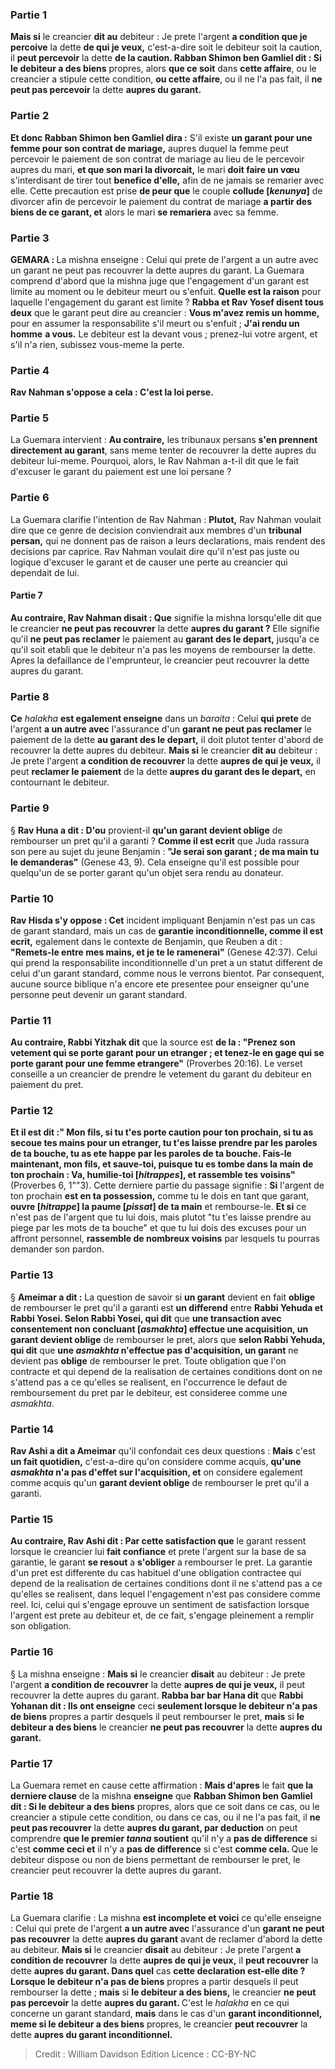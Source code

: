 
### Partie 1
<b>Mais si</b> le creancier <b>dit au</b> debiteur : Je prete l'argent <b>a condition que je percoive</b> la dette <b>de qui je veux,</b> c'est-a-dire soit le debiteur soit la caution, il <b>peut percevoir</b> la dette <b>de la caution. Rabban Shimon ben Gamliel dit : Si le debiteur a des biens</b> propres, alors <b>que ce soit</b> dans <b>cette affaire</b>, ou le creancier a stipule cette condition, <b>ou cette affaire</b>, ou il ne l'a pas fait, il <b>ne peut pas percevoir</b> la dette <b>aupres du garant.</b>

### Partie 2
<b>Et donc Rabban Shimon ben Gamliel dira :</b> S'il existe <b>un garant pour une femme pour son contrat de mariage,</b> aupres duquel la femme peut percevoir le paiement de son contrat de mariage au lieu de le percevoir aupres du mari, <b>et que son mari la divorcait,</b> le mari <b>doit faire un vœu</b> s'interdisant de tirer tout <b>benefice d'elle,</b> afin de ne jamais se remarier avec elle. Cette precaution est prise <b>de peur que</b> le couple <b>collude [<i>kenunya</i>]</b> de divorcer afin de percevoir le paiement du contrat de mariage <b>a partir des <b>biens de ce</b> garant, et</b> alors le mari <b>se remariera</b> avec sa femme.

### Partie 3
<strong>GEMARA : </strong>La mishna enseigne : Celui qui prete de l'argent a un autre avec un garant ne peut pas recouvrer la dette aupres du garant. La Guemara comprend d'abord que la mishna juge que l'engagement d'un garant est limite au moment ou le debiteur meurt ou s'enfuit. <b>Quelle est la raison</b> pour laquelle l'engagement du garant est limite ? <b>Rabba et Rav Yosef disent tous deux</b> que le garant peut dire au creancier : <b>Vous m'avez remis un homme,</b> pour en assumer la responsabilite s'il meurt ou s'enfuit ; <b>J'ai rendu un homme</b> <b>a vous.</b> Le debiteur est la devant vous ; prenez-lui votre argent, et s'il n'a rien, subissez vous-meme la perte.

### Partie 4
<b>Rav Nahman s'oppose a cela : C'est la loi perse.</b>

### Partie 5
La Guemara intervient : <b>Au contraire,</b> les tribunaux persans <b>s'en prennent directement au garant</b>, sans meme tenter de recouvrer la dette aupres du debiteur lui-meme. Pourquoi, alors, le Rav Nahman a-t-il dit que le fait d'excuser le garant du paiement est une loi persane ?

### Partie 6
La Guemara clarifie l'intention de Rav Nahman : <b>Plutot,</b> Rav Nahman voulait dire que ce genre de decision conviendrait aux membres d'un <b>tribunal persan,</b> qui ne donnent pas de raison a leurs declarations,</b> mais rendent des decisions par caprice. Rav Nahman voulait dire qu'il n'est pas juste ou logique d'excuser le garant et de causer une perte au creancier qui dependait de lui.

#### Partie 7
<b>Au contraire, Rav Nahman disait : Que</b> signifie la mishna lorsqu'elle dit que le creancier <b>ne peut pas recouvrer</b> la dette <b>aupres du garant ?</b> Elle signifie qu'il <b>ne peut pas reclamer</b> le paiement au <b>garant des le depart,</b> jusqu'a ce qu'il soit etabli que le debiteur n'a pas les moyens de rembourser la dette. Apres la defaillance de l'emprunteur, le creancier peut recouvrer la dette aupres du garant.

### Partie 8
<b>Ce</b> <i>halakha</i> <b>est egalement enseigne</b> dans un <i>baraita</i> : Celui <b>qui prete</b> de l'argent <b>a un autre avec</b> l'assurance d'un <b>garant ne peut pas reclamer</b> le paiement de la dette <b>au garant des le depart,</b> il doit plutot tenter d'abord de recouvrer la dette aupres du debiteur. <b>Mais si</b> le creancier <b>dit au</b> debiteur : Je prete l'argent <b>a condition de recouvrer</b> la dette <b>aupres de qui je veux,</b> il peut <b>reclamer le paiement</b> de la dette <b>aupres du garant des le depart,</b> en contournant le debiteur.

### Partie 9
§ <b>Rav Huna a dit : D'ou</b> provient-il <b>qu'un garant devient oblige</b> de rembourser un pret qu'il a garanti ? <b>Comme il est ecrit</b> que Juda rassura son pere au sujet du jeune Benjamin : <b>"Je serai son garant ; de ma main tu le demanderas"</b> (Genese 43, 9). Cela enseigne qu'il est possible pour quelqu'un de se porter garant qu'un objet sera rendu au donateur.

### Partie 10
<b>Rav Hisda s'y oppose : Cet</b> incident impliquant Benjamin n'est pas un cas de garant standard, mais un cas de <b>garantie inconditionnelle, comme il est ecrit,</b> egalement dans le contexte de Benjamin, que Reuben a dit : <b>"Remets-le entre mes mains, et je te le ramenerai"</b> (Genese 42:37). Celui qui prend la responsabilite inconditionnelle d'un pret a un statut different de celui d'un garant standard, comme nous le verrons bientot. Par consequent, aucune source biblique n'a encore ete presentee pour enseigner qu'une personne peut devenir un garant standard.

### Partie 11
<b>Au contraire, Rabbi Yitzhak dit</b> que la source est <b>de la : "Prenez son vetement qui se porte garant pour un etranger ; et tenez-le en gage qui se porte garant pour une femme etrangere"</b> (Proverbes 20:16). Le verset conseille a un creancier de prendre le vetement du garant du debiteur en paiement du pret.

### Partie 12
<b>Et il est dit :" Mon fils, si tu t'es porte caution pour ton prochain, si tu as secoue tes mains pour un etranger, tu t'es laisse prendre par les paroles de ta bouche, tu as ete happe par les paroles de ta bouche. Fais-le maintenant, mon fils, et sauve-toi, puisque tu es tombe dans la main de ton prochain : Va, humilie-toi [<i>hitrappes</i>], et rassemble tes voisins"</b> (Proverbes 6, 1""3). Cette derniere partie du passage signifie : <b>Si</b> l'argent de ton prochain <b>est en ta possession,</b> comme tu le dois en tant que garant, <b>ouvre [<i>hitrappe</i>] la paume [<i>pissat</i>] de ta main</b> et rembourse-le. <b>Et si</b> ce n'est pas de l'argent que tu lui dois, mais plutot "tu t'es laisse prendre au piege par les mots de ta bouche" et que tu lui dois des excuses pour un affront personnel, <b>rassemble de nombreux voisins</b> par lesquels tu pourras demander son pardon.

### Partie 13
§ <b>Ameimar a dit :</b> La question de savoir si <b>un garant</b> devient en fait <b>oblige</b> de rembourser le pret qu'il a garanti est <b>un differend</b> entre <b>Rabbi Yehuda et Rabbi Yosei. Selon Rabbi Yosei, qui dit</b> que <b>une transaction avec consentement non concluant [<i>asmakhta</i>] effectue une acquisition, un garant devient oblige</b> de rembourser le pret, alors que <b>selon Rabbi Yehuda, qui dit</b> que <b>une <i>asmakhta</i> n'effectue pas d'acquisition, un garant</b> ne devient pas <b>oblige</b> de rembourser le pret. Toute obligation que l'on contracte et qui depend de la realisation de certaines conditions dont on ne s'attend pas a ce qu'elles se realisent, en l'occurrence le defaut de remboursement du pret par le debiteur, est consideree comme une <i>asmakhta</i>.

### Partie 14
<b>Rav Ashi a dit a Ameimar</b> qu'il confondait ces deux questions : <b>Mais</b> c'est <b>un fait quotidien,</b> c'est-a-dire qu'on considere comme acquis, <b>qu'une <i>asmakhta</i> n'a pas d'effet sur l'acquisition, et</b> on considere egalement comme acquis qu'un <b>garant devient oblige</b> de rembourser le pret qu'il a garanti.

### Partie 15
<b>Au contraire, Rav Ashi dit : Par cette satisfaction que</b> le garant ressent lorsque le creancier lui <b>fait confiance</b> et prete l'argent sur la base de sa garantie, le garant <b>se resout</b> a <b>s'obliger</b> a rembourser le pret. La garantie d'un pret est differente du cas habituel d'une obligation contractee qui depend de la realisation de certaines conditions dont il ne s'attend pas a ce qu'elles se realisent, dans lequel l'engagement n'est pas considere comme reel. Ici, celui qui s'engage eprouve un sentiment de satisfaction lorsque l'argent est prete au debiteur et, de ce fait, s'engage pleinement a remplir son obligation.

### Partie 16
§ La mishna enseigne : <b>Mais si</b> le creancier <b>disait</b> au debiteur : Je prete l'argent <b>a condition de recouvrer</b> la dette <b>aupres de qui je veux,</b> il peut recouvrer la dette aupres du garant. <b>Rabba bar bar Hana dit</b> que <b>Rabbi Yohanan dit : Ils ont enseigne</b> ceci <b>seulement lorsque le debiteur n'a pas de biens</b> propres a partir desquels il peut rembourser le pret, <b>mais</b> si <b>le debiteur a des biens</b> le creancier <b>ne peut pas recouvrer</b> la dette <b>aupres du garant.</b>

### Partie 17
La Guemara remet en cause cette affirmation : <b>Mais d'apres</b> le fait <b>que la derniere clause</b> de la mishna <b>enseigne</b> que <b>Rabban Shimon ben Gamliel dit : Si le debiteur a des biens</b> propres, alors que ce soit dans ce cas, ou le creancier a stipule cette condition, ou dans ce cas, ou il ne l'a pas fait, il <b>ne peut pas recouvrer</b> la dette <b>aupres du garant, par deduction</b> on peut comprendre <b>que le premier <i>tanna</i> soutient</b> qu'il n'y a <b>pas de difference</b> si c'est <b>comme ceci et</b> il n'y a <b>pas de difference</b> si c'est <b>comme cela. </b> Que le debiteur dispose ou non de biens permettant de rembourser le pret, le creancier peut recouvrer la dette aupres du garant.

### Partie 18
La Guemara clarifie : La mishna <b>est incomplete et voici</b> ce qu'elle enseigne : Celui qui prete</b> de l'argent <b>a un autre avec</b> l'assurance d'un <b>garant ne peut pas recouvrer</b> la dette <b>aupres du garant</b> avant de reclamer d'abord la dette au debiteur. <b>Mais si</b> le creancier <b>disait</b> au debiteur : Je prete l'argent <b>a condition de recouvrer</b> la dette <b>aupres de qui je veux,</b> il <b>peut recouvrer</b> la dette <b>aupres du garant. Dans quel</b> cas <b>cette declaration est-elle dite ? Lorsque le debiteur n'a pas de biens</b> propres a partir desquels il peut rembourser la dette ; <b>mais</b> si <b>le debiteur a des biens,</b> le creancier <b>ne peut pas percevoir</b> la dette <b>aupres du garant. </b> C'est le <i>halakha</i> en ce qui concerne un garant standard, <b>mais</b> dans le cas d'un <b>garant inconditionnel, meme si le debiteur a des biens</b> propres, le creancier <b>peut recouvrer</b> la dette <b>aupres du garant inconditionnel.</b>

>Credit : William Davidson Edition
>Licence : CC-BY-NC